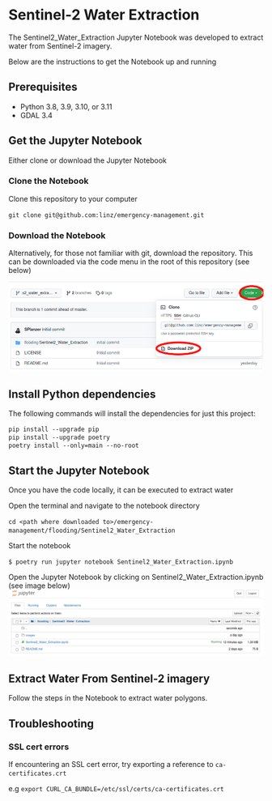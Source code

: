 # Sentinel-2 Water Extraction

The Sentinel2_Water_Extraction Jupyter Notebook was developed to extract water
from Sentinel-2 imagery.

Below are the instructions to get the Notebook up and running

## Prerequisites

-  Python 3.8, 3.9, 3.10, or 3.11
-  GDAL 3.4

## Get the Jupyter Notebook

Either clone or download the Jupyter Notebook

### Clone the Notebook

Clone this repository to your computer

`git clone git@github.com:linz/emergency-management.git`

### Download the Notebook

Alternatively, for those not familiar with git, download the repository. This
can be downloaded via the code menu in the root of this repository (see below)

![download notebook](images/download.png "download notebook")

## Install Python dependencies

The following commands will install the dependencies for just this project:

```shell
pip install --upgrade pip
pip install --upgrade poetry
poetry install --only=main --no-root
```

## Start the Jupyter Notebook

Once you have the code locally, it can be executed to extract water

Open the terminal and navigate to the notebook directory

`cd <path where downloaded to>/emergency-management/flooding/Sentinel2_Water_Extraction`

Start the notebook

`$ poetry run jupyter notebook Sentinel2_Water_Extraction.ipynb`

Open the Jupyter Notebook by clicking on Sentinel2_Water_Extraction.ipynb (see
image below) ![jupyter dir](images/jupyter.png "jupyter dir")

## Extract Water From Sentinel-2 imagery

Follow the steps in the Notebook to extract water polygons.

## Troubleshooting

### SSL cert errors

If encountering an SSL cert error, try exporting a reference to
`ca-certificates.crt`

e.g `export CURL_CA_BUNDLE=/etc/ssl/certs/ca-certificates.crt`
